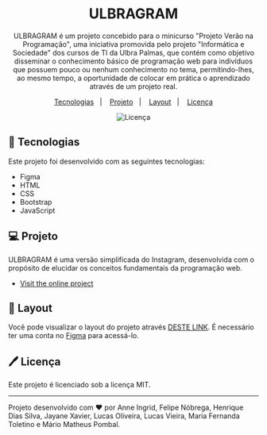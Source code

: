 <h1 align="center"> ULBRAGRAM </h1>

<p align="center">
ULBRAGRAM é um projeto concebido para o minicurso "Projeto Verão na Programação", uma iniciativa promovida pelo projeto "Informática e Sociedade" dos cursos de TI da Ulbra Palmas, que contém como objetivo disseminar o conhecimento básico de programação web para indivíduos que possuem pouco ou nenhum conhecimento no tema, permitindo-lhes, ao mesmo tempo, a oportunidade de colocar em prática o aprendizado através de um projeto real.   <br/>
</p>

<p align="center">
  <a href="#-tecnologias">Tecnologias</a>&nbsp;&nbsp;&nbsp;|&nbsp;&nbsp;&nbsp;
  <a href="#-projeto">Projeto</a>&nbsp;&nbsp;&nbsp;|&nbsp;&nbsp;&nbsp;
  <a href="#-layout">Layout</a>&nbsp;&nbsp;&nbsp;|&nbsp;&nbsp;&nbsp;
  <a href="#%EF%B8%8F-licença">Licença</a>
</p>

<p align="center">
  <img alt="Licença" src="https://img.shields.io/static/v1?label=license&message=MIT&color=49AA26&labelColor=000000">
</p>

## 🚀 Tecnologias

Este projeto foi desenvolvido com as seguintes tecnologias:

- Figma
- HTML
- CSS
- Bootstrap
- JavaScript

## 💻 Projeto

ULBRAGRAM é uma versão simplificada do Instagram, desenvolvida com o propósito de elucidar os conceitos fundamentais da programação web.

- [Visit the online project](https://www.google.com/)

## 🔖 Layout

Você pode visualizar o layout do projeto através [DESTE LINK](https://www.figma.com/file/NTDgUNNFvpSDAdd4q5cb8u/Curso-de-F%C3%A9rias?type=design&node-id=1%3A2&mode=design&t=6LFNZa1MTQtI29ge-1). É necessário ter uma conta no [Figma](https://figma.com) para acessá-lo.

## 🖊️ Licença

Este projeto é licenciado sob a licença MIT.

---

Projeto desenvolvido com ♥ por Anne Ingrid, Felipe Nóbrega, Henrique Dias Silva, Jayane Xavier, Lucas Oliveira, Lucas Vieira, Maria Fernanda Toletino e Mário Matheus Pombal.

